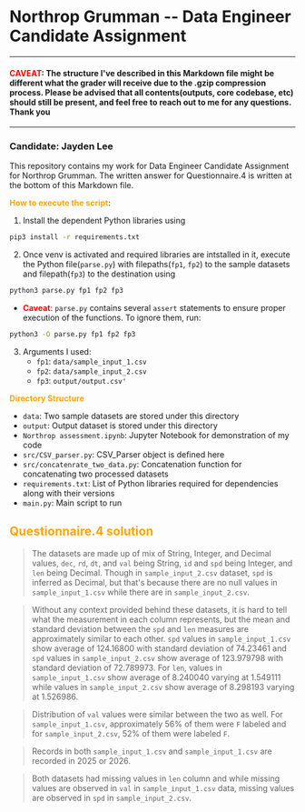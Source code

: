 # Northrop Grumman -- Data Engineer Candidate Assignment

-------------
#### **<font color=red>CAVEAT</font>**: The structure I've described in this Markdown file might be different what the grader will receive due to the .gzip compression process. Please be advised that all contents(outputs, core codebase, etc) should still be present, and feel free to reach out to me for any questions. Thank you
-------------

### **Candidate**: Jayden Lee

This repository contains my work for Data Engineer Candidate Assignment for Northrop Grumman. The written answer for Questionnaire.$4$ is written at the bottom of this Markdown file.

**<font color=orange>How to execute the script</font>**:

1. Install the dependent Python libraries using 
```bash
pip3 install -r requirements.txt
```

2. Once venv is activated and required libraries are intstalled in it, execute the Python file(`parse.py`) with filepaths(`fp1`, `fp2`) to the sample datasets and filepath(`fp3`) to the destination using
```bash
python3 parse.py fp1 fp2 fp3
```
    
- <font color=red>**Caveat**</font>: `parse.py` contains several `assert` statements to ensure proper execution of the functions. To ignore them, run:
```bash
python3 -O parse.py fp1 fp2 fp3
```

3. Arguments I used:
    - `fp1`: `data/sample_input_1.csv`
    - `fp2`: `data/sample_input_2.csv`
    - `fp3`: `output/output.csv'`


**<font color=orange>Directory Structure</font>**

- `data`: Two sample datasets are stored under this directory
- `output`: Output dataset is stored under this directory
- `Northrop assessment.ipynb`: Jupyter Notebook for demonstration of my code
- `src/CSV_parser.py`: CSV_Parser object is defined here
- `src/concatenrate_two_data.py`: Concatenation function for concatenating two processed datasets
- `requirements.txt`: List of Python libraries required for dependencies along with their versions
- `main.py`: Main script to run

## **<font color=orange>Questionnaire.4 solution</font>**
> The datasets are made up of mix of String, Integer, and Decimal values, `dec`, `rd`, `dt`, and `val` being String, `id` and `spd` being Integer, and `len` being Decimal. Though in `sample_input_2.csv` dataset, `spd` is inferred as Decimal, but that's because there are no null values in `sample_input_1.csv` while there are in `sample_input_2.csv`. 
 
> Without any context provided behind these datasets, it is hard to tell what the measurement in each column represents, but the mean and standard deviation between the `spd` and `len` measures are approximately similar to each other. `spd` values in `sample_input_1.csv` show average of $124.16800$ with standard deviation of $74.23461$ and `spd` values in `sample_input_2.csv` show average of $123.979798$ with standard deviation of $72.789973$. For `len`, values in `sample_input_1.csv` show average of $8.240040$ varying at $1.549111$ while values in `sample_input_2.csv` show average of $8.298193$ varying at $1.526986$.

> Distribution of `val` values were similar between the two as well. For `sample_input_1.csv`, approximately $56\%$ of them were `F` labeled and for `sample_input_2.csv`, $52\%$ of them were labeled `F`.

> Records in both `sample_input_1.csv` and `sample_input_1.csv` are recorded in $2025$ or $2026$.

> Both datasets had missing values in `len` column and while missing values are observed in `val` in `sample_input_1.csv` data, missing values are observed in `spd` in `sample_input_2.csv`.
